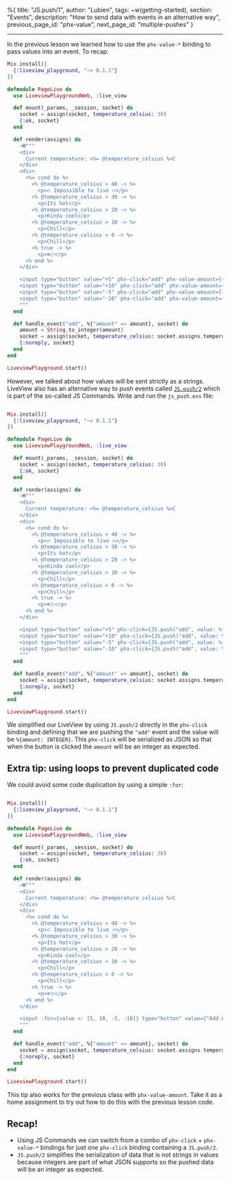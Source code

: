 %{
title: "JS.push/1",
author: "Lubien",
tags: ~w(getting-started),
section: "Events",
description: "How to send data with events in an alternative way",
previous_page_id: "phx-value",
next_page_id: "multiple-pushes"
}

---

In the previous lesson we learned how to use the `phx-value-*` binding to pass values into an event. To recap:

```elixir
Mix.install([
  {:liveview_playground, "~> 0.1.1"}
])

defmodule PageLive do
  use LiveviewPlaygroundWeb, :live_view

  def mount(_params, _session, socket) do
    socket = assign(socket, temperature_celsius: 30)
    {:ok, socket}
  end

  def render(assigns) do
    ~H"""
    <div>
      Current temperature: <%= @temperature_celsius %>C
    </div>
    <div>
      <%= cond do %>
        <% @temperature_celsius > 40 -> %>
          <p>🔥 Impossible to live 🔥</p>
        <% @temperature_celsius > 30 -> %>
          <p>Its hot</p>
        <% @temperature_celsius > 20 -> %>
          <p>Kinda cool</p>
        <% @temperature_celsius > 10 -> %>
          <p>Chill</p>
        <% @temperature_celsius > 0 -> %>
          <p>Chill</p>
        <% true -> %>
          <p>❄️⛄️</p>
      <% end %>
    </div>

    <input type="button" value="+5" phx-click="add" phx-value-amount={+5} />
    <input type="button" value="+10" phx-click="add" phx-value-amount={+10} />
    <input type="button" value="-5" phx-click="add" phx-value-amount={-5} />
    <input type="button" value="-10" phx-click="add" phx-value-amount={-10} />
    """
  end

  def handle_event("add", %{"amount" => amount}, socket) do
    amount = String.to_integer(amount)
    socket = assign(socket, temperature_celsius: socket.assigns.temperature_celsius + amount)
    {:noreply, socket}
  end
end

LiveviewPlayground.start()
```

However, we talked about how values will be sent strictly as a strings. LiveView also has an alternative way to push events called [`JS.push/2`](https://hexdocs.pm/phoenix_live_view/Phoenix.LiveView.JS.html#push/2) which is part of the so-called JS Commands. Write and run the `js_push.exs` file:

```elixir

Mix.install([
  {:liveview_playground, "~> 0.1.1"}
])

defmodule PageLive do
  use LiveviewPlaygroundWeb, :live_view

  def mount(_params, _session, socket) do
    socket = assign(socket, temperature_celsius: 30)
    {:ok, socket}
  end

  def render(assigns) do
    ~H"""
    <div>
      Current temperature: <%= @temperature_celsius %>C
    </div>
    <div>
      <%= cond do %>
        <% @temperature_celsius > 40 -> %>
          <p>🔥 Impossible to live 🔥</p>
        <% @temperature_celsius > 30 -> %>
          <p>Its hot</p>
        <% @temperature_celsius > 20 -> %>
          <p>Kinda cool</p>
        <% @temperature_celsius > 10 -> %>
          <p>Chill</p>
        <% @temperature_celsius > 0 -> %>
          <p>Chill</p>
        <% true -> %>
          <p>❄️⛄️</p>
      <% end %>
    </div>

    <input type="button" value="+5" phx-click={JS.push("add", value: %{amount: +5})} />
    <input type="button" value="+10" phx-click={JS.push("add", value: %{amount: +10})} />
    <input type="button" value="-5" phx-click={JS.push("add", value: %{amount: -5})} />
    <input type="button" value="-10" phx-click={JS.push("add", value: %{amount: -10})} />
    """
  end

  def handle_event("add", %{"amount" => amount}, socket) do
    socket = assign(socket, temperature_celsius: socket.assigns.temperature_celsius + amount)
    {:noreply, socket}
  end
end

LiveviewPlayground.start()
```

We simplified our LiveView by using `JS.push/2` directly in the `phx-click` binding and defining that we are pushing the `"add"` event and the value will be `%{amount: INTEGER}`. This `phx-click` will be serialized as JSON so that when the button is clicked the `amount` will be an integer as expected.

## Extra tip: using loops to prevent duplicated code

We could avoid some code duplication by using a simple `:for`:

```elixir

Mix.install([
  {:liveview_playground, "~> 0.1.1"}
])

defmodule PageLive do
  use LiveviewPlaygroundWeb, :live_view

  def mount(_params, _session, socket) do
    socket = assign(socket, temperature_celsius: 30)
    {:ok, socket}
  end

  def render(assigns) do
    ~H"""
    <div>
      Current temperature: <%= @temperature_celsius %>C
    </div>
    <div>
      <%= cond do %>
        <% @temperature_celsius > 40 -> %>
          <p>🔥 Impossible to live 🔥</p>
        <% @temperature_celsius > 30 -> %>
          <p>Its hot</p>
        <% @temperature_celsius > 20 -> %>
          <p>Kinda cool</p>
        <% @temperature_celsius > 10 -> %>
          <p>Chill</p>
        <% @temperature_celsius > 0 -> %>
          <p>Chill</p>
        <% true -> %>
          <p>❄️⛄️</p>
      <% end %>
    </div>

    <input :for={value <- [5, 10, -5, -10]} type="button" value={"Add #{value}"} phx-click={JS.push("add", value: %{amount: value})} />
    """
  end

  def handle_event("add", %{"amount" => amount}, socket) do
    socket = assign(socket, temperature_celsius: socket.assigns.temperature_celsius + amount)
    {:noreply, socket}
  end
end

LiveviewPlayground.start()
```

This tip also works for the previous class with `phx-value-amount`. Take it as a home assignment to try out how to do this with the previous lesson code.

## Recap!

- Using JS Commands we can switch from a combo of `phx-click` + `phx-value-*` bindings for just one `phx-click` binding containing a `JS.push/2`.
- `JS.push/2` simplifies the serialization of data that is not strings in values because integers are part of what JSON supports so the pushed data will be an integer as expected.
